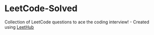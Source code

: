 # LeetCode-Solved
Collection of LeetCode questions to ace the coding interview! - Created using [LeetHub](https://github.com/QasimWani/LeetHub)
